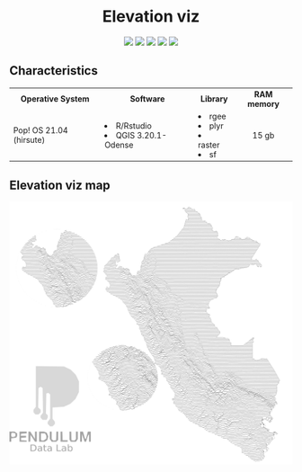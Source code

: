 <h1 align="center"><b>Elevation viz</b></h1>
<p align='center'>
 <a><img src="https://img.shields.io/badge/RStudio-75AADB?style=for-the-badge&logo=RStudio&logoColor=white"></a> <a href="https://qgis.org/es/site/index.html"><img src="https://img.shields.io/badge/qgis-3.20-%233BB300.svg?&style=for-the-badge&logo=qgis&logoColor=white"></a> <a href=""><img src="https://img.shields.io/badge/Pendulum-Lab-%23F7DF1E.svg?&style=for-the-badge&logo=my-cv&logoColor=white"></a> <a href="https://www.facebook.com/imt.innovlab"><img src="https://img.shields.io/badge/Facebook-1877F2?style=for-the-badge&logo=facebook&logoColor=white"></a> <a href="https://twitter.com/imt_innovlab"><img src="https://img.shields.io/badge/Twitter-1DA1F2?style=for-the-badge&logo=twitter&logoColor=white"></a>
</p>

## **Characteristics**
<table class="default" align="center">
  <tr align="center">
    <td><b>Operative System</b></td>
    <td><b>Software</b></td>
    <td><b>Library</b></td>
    <td><b>RAM memory</b></td>
  </tr>
  <tr>
    <td>Pop! OS 21.04 (hirsute)</td>
    <td><li>R/Rstudio</li><li>QGIS 3.20.1-Odense</li></td>
    <td> <li>rgee</li><li>plyr</li><li>raster</li><li>sf</li></td>
    <td align="center"> 15 gb </td>
  </tr>
</table>

## **Elevation viz map**
![](_viz/elevation_viz3.png)
